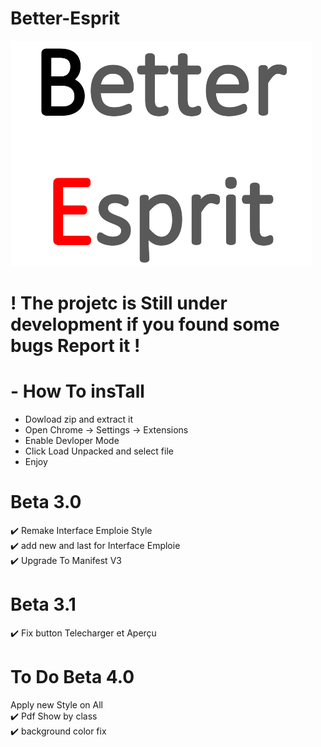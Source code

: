 # Better-Esprit

  ![logo](BE_fulllogo.png)
  
  # ! The projetc is Still under development if you found some bugs Report it !
  
  # - How To insTall
  - Dowload zip and extract it 
  - Open Chrome -> Settings -> Extensions
  - Enable Devloper Mode
  - Click Load Unpacked and select file
  - Enjoy
  
  # Beta 3.0
  :heavy_check_mark: Remake Interface Emploie Style <br>
  :heavy_check_mark: add new and last for Interface Emploie <br>
  :heavy_check_mark: Upgrade To Manifest V3 <br>
  
  # Beta 3.1
  :heavy_check_mark: Fix button Telecharger et Aperçu <br>
  
  # To Do Beta 4.0
  Apply new Style on All <br>
  :heavy_check_mark: Pdf Show by class <br>
  :heavy_check_mark: background color fix <br>